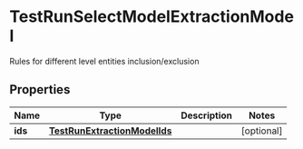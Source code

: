

# TestRunSelectModelExtractionModel

Rules for different level entities inclusion/exclusion

## Properties

| Name | Type | Description | Notes |
|------------ | ------------- | ------------- | -------------|
|**ids** | [**TestRunExtractionModelIds**](TestRunExtractionModelIds.md) |  |  [optional] |



